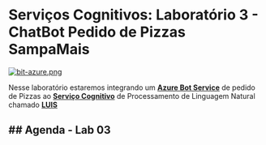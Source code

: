 # Serviços Cognitivos: Laboratório 3 - ChatBot Pedido de Pizzas SampaMais

[![bit-azure.png](https://i.postimg.cc/ZKwS8SHj/bit-azure.png)](https://postimg.cc/vcxkyCp6)

Nesse laboratório estaremos integrando um **[Azure Bot Service](https://aka.ms/AA4qm7p)** de pedido de Pizzas ao **[Serviço Cognitivo](https://aka.ms/AA4qm7k)** de Processamento de Linguagem Natural chamado **[LUIS](https://aka.ms/AA4qm7q)**

## ## Agenda - Lab 03

